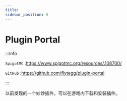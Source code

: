 ```yaml
---
title: 
sidebar_position: 5
---
```


# Plugin Portal

:::info

`SpigotMC` :https://www.spigotmc.org/resources/.108700/

`GitHub` :https://github.com/flytegg/plugin-portal

:::

以前发现的一个妙妙插件，可以在游戏内下载和安装插件。